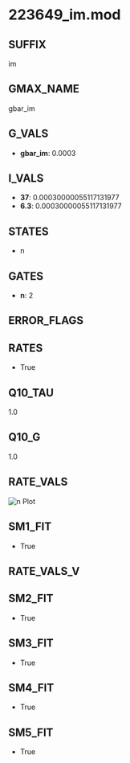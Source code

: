 # 223649_im.mod

## SUFFIX

im

## GMAX_NAME

gbar_im

## G_VALS

- **gbar_im**: 0.0003

## I_VALS

- **37**: 0.00030000055117131977
- **6.3**: 0.00030000055117131977

## STATES

- n

## GATES

- **n**: 2

## ERROR_FLAGS


## RATES

- True

## Q10_TAU

1.0

## Q10_G

1.0

## RATE_VALS

![n Plot](/Users/pbozelos/Dropbox/icg-Chai-Panos/supermodels/output_markdown_files/K/223649_im.mod/images/n.png)

## SM1_FIT

- True

## RATE_VALS_V

## SM2_FIT

- True

## SM3_FIT

- True

## SM4_FIT

- True

## SM5_FIT

- True

